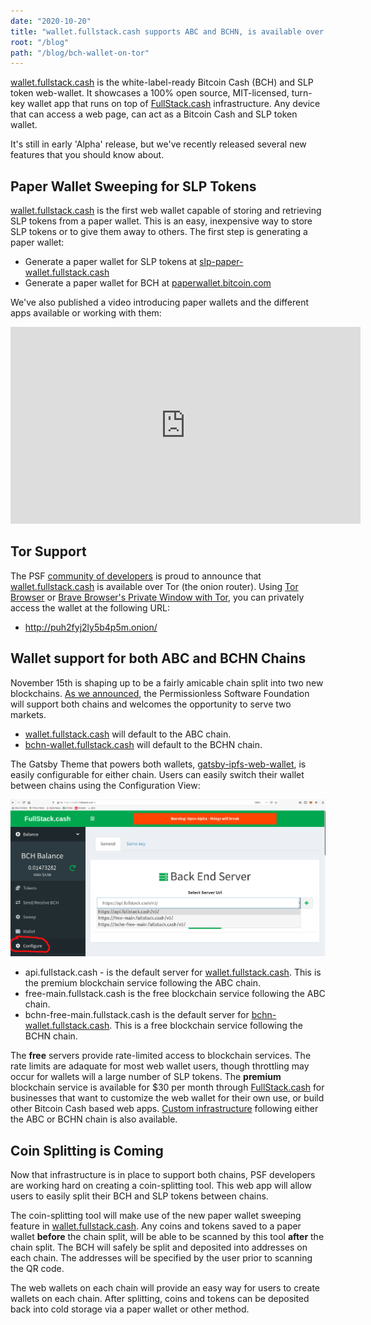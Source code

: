 ```yaml
---
date: "2020-10-20"
title: "wallet.fullstack.cash supports ABC and BCHN, is available over Tor"
root: "/blog"
path: "/blog/bch-wallet-on-tor"
---
```


[wallet.fullstack.cash](https://wallet.fullstack.cash) is the white-label-ready Bitcoin Cash (BCH) and SLP token web-wallet. It showcases a 100% open source, MIT-licensed, turn-key wallet app that runs on top of [FullStack.cash](https://fullstack.cash) infrastructure. Any device that can access a web page, can act as a Bitcoin Cash and SLP token wallet.

It's still in early 'Alpha' release, but we've recently released several new features that you should know about.

##  Paper Wallet Sweeping for SLP Tokens
[wallet.fullstack.cash](https://wallet.fullstack.cash) is the first web wallet capable of storing and retrieving SLP tokens from a paper wallet. This is an easy, inexpensive way to store SLP tokens or to give them away to others. The first step is generating a paper wallet:

- Generate a paper wallet for SLP tokens at [slp-paper-wallet.fullstack.cash](https://slp-paper-wallet.fullstack.cash)
- Generate a paper wallet for BCH at [paperwallet.bitcoin.com](https://paperwallet.bitcoin.com)

We've also published a video introducing paper wallets and the different apps available or working with them:

<center><iframe width="560" height="315" src="https://www.youtube.com/embed/e1JxSirCiXM" frameborder="0" allow="accelerometer; autoplay; clipboard-write; encrypted-media; gyroscope; picture-in-picture" allowfullscreen></iframe></center>

## Tor Support
The PSF [community of developers](https://psfoundation.cash/grants) is proud to announce that [wallet.fullstack.cash](https://wallet.fullstack.cash) is available over Tor (the onion router). Using [Tor Browser](https://www.torproject.org/download/) or [Brave Browser's Private Window with Tor](https://support.brave.com/hc/en-us/articles/360018121491-What-is-a-Private-Window-with-Tor-), you can privately access the wallet at the following URL:

- http://puh2fyj2ly5b4p5m.onion/


## Wallet support for both ABC and BCHN Chains
November 15th is shaping up to be a fairly amicable chain split into two new blockchains. [As we announced](/blog/november-fork), the Permissionless Software Foundation will support both chains and welcomes the opportunity to serve two markets.

- [wallet.fullstack.cash](https://wallet.fullstack.cash) will default to the ABC chain.
- [bchn-wallet.fullstack.cash](https://bchn-wallet.fullstak.cash) will default to the BCHN chain.

The Gatsby Theme that powers both wallets, [gatsby-ipfs-web-wallet](https://github.com/Permissionless-Software-Foundation/gatsby-ipfs-web-wallet), is easily configurable for either chain. Users can easily switch their wallet between chains using the Configuration View:

![Configure back end servers and block chains](./wallet-configuration.png)

- api.fullstack.cash - is the default server for [wallet.fullstack.cash](https://wallet.fullstack.cash). This is the premium blockchain service following the ABC chain.
- free-main.fullstack.cash is the free blockchain service following the ABC chain.
- bchn-free-main.fullstack.cash is the default server for [bchn-wallet.fullstack.cash](https://bchn-wallet.fullstak.cash). This is a free blockchain service following the BCHN chain.

The **free** servers provide rate-limited access to blockchain services. The rate limits are adaquate for most web wallet users, though throttling may occur for wallets will a large number of SLP tokens. The **premium** blockchain service is available for $30 per month through [FullStack.cash](https://fullstack.cash) for businesses that want to customize the web wallet for their own use, or build other Bitcoin Cash based web apps. [Custom infrastructure](https://fullstack.cash/pricing) following either the ABC or BCHN chain is also available.

## Coin Splitting is Coming
Now that infrastructure is in place to support both chains, PSF developers are working hard on creating a coin-splitting tool. This web app will allow users to easily split their BCH and SLP tokens between chains.

The coin-splitting tool will make use of the new paper wallet sweeping feature in [wallet.fullstack.cash](https://wallet.fullstack.cash). Any coins and tokens saved to a paper wallet **before** the chain split, will be able to be scanned by this tool **after** the chain split. The BCH will safely be split and deposited into addresses on each chain. The addresses will be specified by the user prior to scanning the QR code.

The web wallets on each chain will provide an easy way for users to create wallets on each chain. After splitting, coins and tokens can be deposited back into cold storage via a paper wallet or other method.
